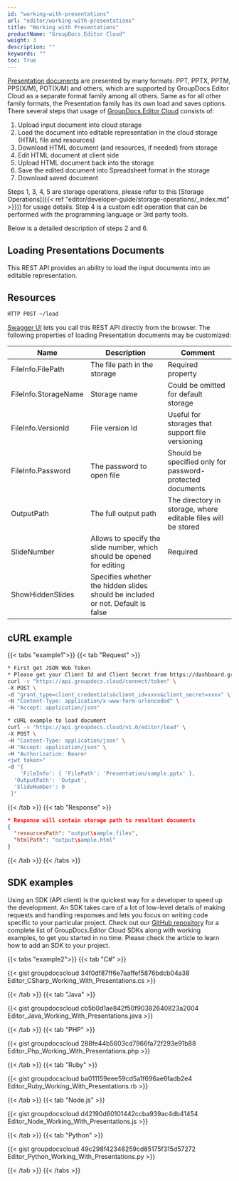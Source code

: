 ```yaml
---
id: "working-with-presentations"
url: "editor/working-with-presentations"
title: "Working with Presentations"
productName: "GroupDocs.Editor Cloud"
weight: 3
description: ""
keywords: ""
toc: True
---
```


[Presentation documents](https://wiki.fileformat.com/presentation/) are presented by many formats: PPT, PPTX, PPTM, PPS(X/M), POT(X/M) and others, which are supported by GroupDocs.Editor Cloud as a separate format family among all others. Same as for all other family formats, the Presentation family has its own load and saves options. There several steps that usage of [GroupDocs.Editor Cloud](https://products.groupdocs.cloud/editor) consists of:

1. Upload input document into cloud storage
1. Load the document into editable representation in the cloud storage (HTML file and resources)
1. Download HTML document (and resources, if needed) from storage
1. Edit HTML document at client side
1. Upload HTML document back into the storage
1. Save the edited document into Spreadsheet format in the storage
1. Download saved document

Steps 1, 3, 4, 5 are storage operations, please refer to this [Storage Operations]({{< ref "editor/developer-guide/storage-operations/_index.md" >}})) for usage details. Step 4 is a custom edit operation that can be performed with the programming language or 3rd party tools.

Below is a detailed description of steps 2 and 6.

## Loading Presentations Documents

This REST API provides an ability to load the input documents into an editable representation.

## Resources

```html
HTTP POST ~/load
```

[Swagger UI](https://apireference.groupdocs.cloud/editor/#/Edit) lets you call this REST API directly from the browser. The following properties of loading Presentation documents may be customized:

|Name|Description|Comment
|---|---|---
|FileInfo.FilePath|The file path in the storage|Required property
|FileInfo.StorageName|Storage name|Could be omitted for default storage
|FileInfo.VersionId|File version Id|Useful for storages that support file versioning
|FileInfo.Password|The password to open file|Should be specified only for password-protected documents
|OutputPath|The full output path|The directory in storage, where editable files will be stored
|SlideNumber|Allows to specify the slide number, which should be opened for editing|Required
|ShowHiddenSlides|Specifies whether the hidden slides should be included or not. Default is false

## cURL example

{{< tabs "example1">}} {{< tab "Request" >}}

```bash
* First get JSON Web Token
* Please get your Client Id and Client Secret from https://dashboard.groupdocs.cloud/applications. Kindly place Client Id in "client_id" and Client Secret in "client_secret" argument.
curl -v "https://api.groupdocs.cloud/connect/token" \
-X POST \
-d "grant_type=client_credentials&client_id=xxxx&client_secret=xxxx" \
-H "Content-Type: application/x-www-form-urlencoded" \
-H "Accept: application/json"

* cURL example to load document
curl -v "https://api.groupdocs.cloud/v1.0/editor/load" \
-X POST \
-H "Content-Type: application/json" \
-H "Accept: application/json" \
-H "Authorization: Bearer
<jwt token>"
-d "{
    'FileInfo': { 'FilePath': 'Presentation/sample.pptx' },
  'OutputPath': 'Output',
  'SlideNumber': 0
 }"
```

{{< /tab >}} {{< tab "Response" >}}

```json
* Response will contain storage path to resultant documents
{
  "resourcesPath": "output\sample.files",
  "htmlPath": "output\sample.html"
}
```

{{< /tab >}} {{< /tabs >}}

## SDK examples

Using an SDK (API client) is the quickest way for a developer to speed up the development. An SDK takes care of a lot of low-level details of making requests and handling responses and lets you focus on writing code specific to your particular project. Check out our [GitHub repository](https://github.com/groupdocs-editor-cloud) for a complete list of GroupDocs.Editor Cloud SDKs along with working examples, to get you started in no time. Please check the article to learn how to add an SDK to your project.

{{< tabs "example2">}} {{< tab "C#" >}}

{{< gist groupdocscloud 34f0df87ff6e7aaffef5876bdcb04a38 Editor_CSharp_Working_With_Presentations.cs >}}

{{< /tab >}} {{< tab "Java" >}}

{{< gist groupdocscloud cb5b0d1ae842f50f90382640823a2004 Editor_Java_Working_With_Presentations.java >}}

{{< /tab >}} {{< tab "PHP" >}}

{{< gist groupdocscloud 288fe44b5603cd7966fa72f293e91b88 Editor_Php_Working_With_Presentations.php >}}

{{< /tab >}} {{< tab "Ruby" >}}

{{< gist groupdocscloud ba011159eee59cd5a1f696ae6fadb2e4 Editor_Ruby_Working_With_Presentations.rb >}}

{{< /tab >}} {{< tab "Node.js" >}}

{{< gist groupdocscloud d42190d60101442ccba939ac4db41454 Editor_Node_Working_With_Presentations.js >}}

{{< /tab >}} {{< tab "Python" >}}

{{< gist groupdocscloud 49c298f42348259cd85175f315d57272 Editor_Python_Working_With_Presentations.py >}}

{{< /tab >}} {{< /tabs >}}
